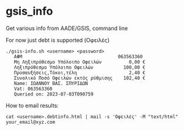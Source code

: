# gsis_info
Get various info from AADE/GSIS, command line

For now just debt is supported (Οφειλές)

```
./gsis-info.sh <username> <password>
   ΑΦΜ                                   063563360
   Μη Ληξιπρόθεσμο Υπόλοιπο Οφειλών          0,00 €
   Ληξιπρόθεσμο Υπόλοιπο Οφειλών           100,00 €
   Προσαυξήσεις,Τόκοι,τέλη                   2,40 €
   Συνολικό Ποσό Οφειλών εκτός ρύθμισης    102,40 €
   Name: ΙΩΑΝΝΟΥ ΒΑΣ. ΣΠΥΡΙΔΩΝ
   Vat: 063563360
   Queried on: 2023-07-03T090759

```

How to email results:

```
cat <username>.debtinfo.html | mail -s 'Οφειλές' -M "text/html"  your_email@xyz.com
```



